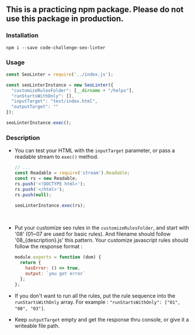 ## This is a practicing npm package. Please do not use this package in production.

### Installation

`npm i --save code-challenge-seo-linter`

### Usage

```javascript
const SeoLinter = require('../index.js');

const seoLinterInstance = new SeoLinter({
  "customizeRulesFolder": [__dirname + "/helps"],
  "runStartsWithOnly": [],
  "inputTarget": "test/index.html",
  "outputTarget": ""
});

seoLinterInstance.exec();
```

### Description
- You can test your HTML with the `inputTarget` parameter,  or pass a readable stream to `exec()`  method.

  ```javascript
  // ...
  const Readable = require('stream').Readable;
  const rs = new Readable;
  rs.push('<!DOCTYPE html>');
  rs.push('</html>');
  rs.push(null);

  seoLinterInstance.exec(rs);
  ```

  ​

- Put your customize seo rules in the `customizeRulesFolder`, and start with '08' (01~07 are used for basic rules). And filename should follow '08_{description}.js' this pattern.
  Your customize javascript rules should follow the response format :

  ```javascript
  module.exports = function (dom) {
    return {
      hasError: () => true,
      output: `you got error`
    };
  };
  ```

- If you don't  want to run all the rules, put the rule sequence into the `runStartsWithOnly` array. For example : `"runStartsWithOnly": ["01", "08", "03"]`.

- Keep `outputTarget` empty and get the response thru console, or  give it a writeable file path.
